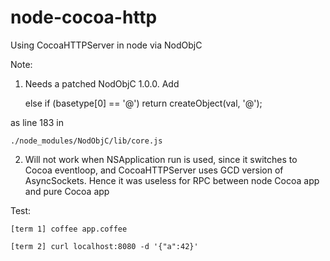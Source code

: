 # node-cocoa-http
Using CocoaHTTPServer in node via NodObjC

Note: 

1) Needs a patched NodObjC 1.0.0. Add 

    else if (basetype[0] == '@') return createObject(val, '@');

as line 183 in

    ./node_modules/NodObjC/lib/core.js


2) Will not work when NSApplication run is used, since it switches to Cocoa eventloop, and CocoaHTTPServer uses GCD version of AsyncSockets. Hence it was useless for RPC between node Cocoa app and pure Cocoa app


Test:
  
    [term 1] coffee app.coffee
  
    [term 2] curl localhost:8080 -d '{"a":42}'
